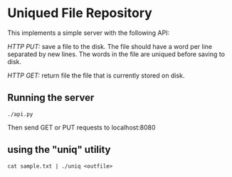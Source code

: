 # Uniqued File Repository

This implements a simple server with the following API:

*HTTP PUT:* save a file to the disk. The file should have a word per line
separated by new lines. The words in the file are uniqued before saving to
disk.

*HTTP GET:* return file the file that is currently stored on disk.

## Running the server

```
./api.py
```

Then send GET or PUT requests to localhost:8080

## using the "uniq" utility

```
cat sample.txt | ./uniq <outfile>
```

